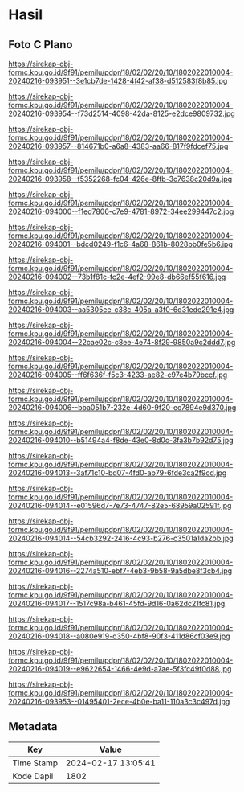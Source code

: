 # Hasil

## Foto C Plano

https://sirekap-obj-formc.kpu.go.id/9f91/pemilu/pdpr/18/02/02/20/10/1802022010004-20240216-093951--3e1cb7de-1428-4f42-af38-d512583f8b85.jpg

https://sirekap-obj-formc.kpu.go.id/9f91/pemilu/pdpr/18/02/02/20/10/1802022010004-20240216-093954--f73d2514-4098-42da-8125-e2dce9809732.jpg

https://sirekap-obj-formc.kpu.go.id/9f91/pemilu/pdpr/18/02/02/20/10/1802022010004-20240216-093957--814671b0-a6a8-4383-aa66-817f9fdcef75.jpg

https://sirekap-obj-formc.kpu.go.id/9f91/pemilu/pdpr/18/02/02/20/10/1802022010004-20240216-093958--f5352268-fc04-426e-8ffb-3c7638c20d9a.jpg

https://sirekap-obj-formc.kpu.go.id/9f91/pemilu/pdpr/18/02/02/20/10/1802022010004-20240216-094000--f1ed7806-c7e9-4781-8972-34ee299447c2.jpg

https://sirekap-obj-formc.kpu.go.id/9f91/pemilu/pdpr/18/02/02/20/10/1802022010004-20240216-094001--bdcd0249-f1c6-4a68-861b-8028bb0fe5b6.jpg

https://sirekap-obj-formc.kpu.go.id/9f91/pemilu/pdpr/18/02/02/20/10/1802022010004-20240216-094002--73b1f81c-fc2e-4ef2-99e8-db66ef55f616.jpg

https://sirekap-obj-formc.kpu.go.id/9f91/pemilu/pdpr/18/02/02/20/10/1802022010004-20240216-094003--aa5305ee-c38c-405a-a3f0-6d31ede291e4.jpg

https://sirekap-obj-formc.kpu.go.id/9f91/pemilu/pdpr/18/02/02/20/10/1802022010004-20240216-094004--22cae02c-c8ee-4e74-8f29-9850a9c2ddd7.jpg

https://sirekap-obj-formc.kpu.go.id/9f91/pemilu/pdpr/18/02/02/20/10/1802022010004-20240216-094005--ff6f636f-f5c3-4233-ae82-c97e4b79bccf.jpg

https://sirekap-obj-formc.kpu.go.id/9f91/pemilu/pdpr/18/02/02/20/10/1802022010004-20240216-094006--bba051b7-232e-4d60-9f20-ec7894e9d370.jpg

https://sirekap-obj-formc.kpu.go.id/9f91/pemilu/pdpr/18/02/02/20/10/1802022010004-20240216-094010--b51494a4-f8de-43e0-8d0c-3fa3b7b92d75.jpg

https://sirekap-obj-formc.kpu.go.id/9f91/pemilu/pdpr/18/02/02/20/10/1802022010004-20240216-094013--3af71c10-bd07-4fd0-ab79-6fde3ca2f9cd.jpg

https://sirekap-obj-formc.kpu.go.id/9f91/pemilu/pdpr/18/02/02/20/10/1802022010004-20240216-094014--e01596d7-7e73-4747-82e5-68959a02591f.jpg

https://sirekap-obj-formc.kpu.go.id/9f91/pemilu/pdpr/18/02/02/20/10/1802022010004-20240216-094014--54cb3292-2416-4c93-b276-c3501a1da2bb.jpg

https://sirekap-obj-formc.kpu.go.id/9f91/pemilu/pdpr/18/02/02/20/10/1802022010004-20240216-094016--2274a510-ebf7-4eb3-9b58-9a5dbe8f3cb4.jpg

https://sirekap-obj-formc.kpu.go.id/9f91/pemilu/pdpr/18/02/02/20/10/1802022010004-20240216-094017--1517c98a-b461-45fd-9d16-0a62dc21fc81.jpg

https://sirekap-obj-formc.kpu.go.id/9f91/pemilu/pdpr/18/02/02/20/10/1802022010004-20240216-094018--a080e919-d350-4bf8-90f3-411d86cf03e9.jpg

https://sirekap-obj-formc.kpu.go.id/9f91/pemilu/pdpr/18/02/02/20/10/1802022010004-20240216-094019--e9622654-1466-4e9d-a7ae-5f3fc49f0d88.jpg

https://sirekap-obj-formc.kpu.go.id/9f91/pemilu/pdpr/18/02/02/20/10/1802022010004-20240216-093953--01495401-2ece-4b0e-ba11-110a3c3c497d.jpg


## Metadata

| Key        | Value               |
| ---------- | ------------------- |
| Time Stamp | 2024-02-17 13:05:41 |
| Kode Dapil | 1802                |



